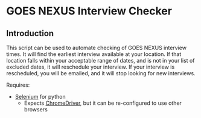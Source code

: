 # GOES NEXUS Interview Checker
 
## Introduction

This script can be used to automate checking of GOES NEXUS interview times. It will find the earliest interview available at your location. If that location falls within your acceptable range of dates, and is not in your list of excluded dates, it will reschedule your interview. If your interview is rescheduled, you will be emailed, and it will stop looking for new interviews.

Requires:
- [Selenium](http://docs.seleniumhq.org/download/) for python
	- Expects [ChromeDriver](https://sites.google.com/a/chromium.org/chromedriver/), but it can be re-configured to use other browsers
